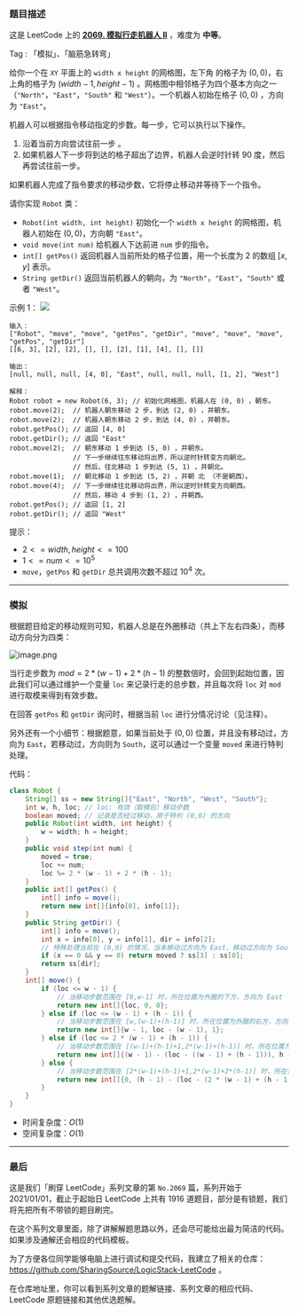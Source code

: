 ### 题目描述

这是 LeetCode 上的 **[2069. 模拟行走机器人 II](https://leetcode-cn.com/problems/walking-robot-simulation-ii/solution/by-ac_oier-6zib/)** ，难度为 **中等**。

Tag : 「模拟」、「脑筋急转弯」



给你一个在 `XY` 平面上的 `width x height` 的网格图，左下角 的格子为 $(0, 0)$，右上角的格子为 $(width - 1, height - 1)$ 。网格图中相邻格子为四个基本方向之一（`"North"`，`"East"`，`"South"` 和 `"West"`）。一个机器人初始在格子 $(0, 0)$ ，方向为 `"East"`。

机器人可以根据指令移动指定的步数。每一步，它可以执行以下操作。

1. 沿着当前方向尝试往前一步 。
2. 如果机器人下一步将到达的格子超出了边界，机器人会逆时针转 90 度，然后再尝试往前一步。

如果机器人完成了指令要求的移动步数，它将停止移动并等待下一个指令。

请你实现 `Robot` 类：
* `Robot(int width, int height)` 初始化一个 `width x height` 的网格图，机器人初始在 $(0, 0)$，方向朝 `"East"`。
* `void move(int num)` 给机器人下达前进 `num` 步的指令。
* `int[] getPos()` 返回机器人当前所处的格子位置，用一个长度为 $2$ 的数组 $[x, y]$ 表示。
* `String getDir()` 返回当前机器人的朝向，为 `"North"`，`"East"`，`"South"` 或者 `"West"`。

示例 1：
![](https://assets.leetcode.com/uploads/2021/10/09/example-1.png)
```
输入：
["Robot", "move", "move", "getPos", "getDir", "move", "move", "move", "getPos", "getDir"]
[[6, 3], [2], [2], [], [], [2], [1], [4], [], []]

输出：
[null, null, null, [4, 0], "East", null, null, null, [1, 2], "West"]

解释：
Robot robot = new Robot(6, 3); // 初始化网格图，机器人在 (0, 0) ，朝东。
robot.move(2);  // 机器人朝东移动 2 步，到达 (2, 0) ，并朝东。
robot.move(2);  // 机器人朝东移动 2 步，到达 (4, 0) ，并朝东。
robot.getPos(); // 返回 [4, 0]
robot.getDir(); // 返回 "East"
robot.move(2);  // 朝东移动 1 步到达 (5, 0) ，并朝东。
                // 下一步继续往东移动将出界，所以逆时针转变方向朝北。
                // 然后，往北移动 1 步到达 (5, 1) ，并朝北。
robot.move(1);  // 朝北移动 1 步到达 (5, 2) ，并朝 北 （不是朝西）。
robot.move(4);  // 下一步继续往北移动将出界，所以逆时针转变方向朝西。
                // 然后，移动 4 步到 (1, 2) ，并朝西。
robot.getPos(); // 返回 [1, 2]
robot.getDir(); // 返回 "West"
```

提示：
* $2 <= width, height <= 100$
* $1 <= num <= 10^5$
* `move`，`getPos` 和 `getDir` 总共调用次数不超过 $10^4$ 次。

---

### 模拟

根据题目给定的移动规则可知，机器人总是在外圈移动（共上下左右四条），而移动方向分为四类：

![image.png](https://pic.leetcode-cn.com/1649906046-cdlyAL-image.png)

当行走步数为 $mod = 2 * (w - 1) + 2 * (h - 1)$ 的整数倍时，会回到起始位置，因此我们可以通过维护一个变量 `loc` 来记录行走的总步数，并且每次将 `loc` 对 `mod` 进行取模来得到有效步数。

在回答 `getPos` 和 `getDir` 询问时，根据当前 `loc` 进行分情况讨论（见注释）。

另外还有一个小细节：根据题意，如果当前处于 $(0, 0)$ 位置，并且没有移动过，方向为 `East`，若移动过，方向则为 `South`，这可以通过一个变量 `moved` 来进行特判处理。

代码：
```java
class Robot {
    String[] ss = new String[]{"East", "North", "West", "South"};
    int w, h, loc; // loc: 有效（取模后）移动步数
    boolean moved; // 记录是否经过移动，用于特判 (0,0) 的方向
    public Robot(int width, int height) {
        w = width; h = height;
    }
    public void step(int num) {
        moved = true;
        loc += num;
        loc %= 2 * (w - 1) + 2 * (h - 1);
    }
    public int[] getPos() {
        int[] info = move();
        return new int[]{info[0], info[1]};
    }
    public String getDir() {
        int[] info = move();
        int x = info[0], y = info[1], dir = info[2];
        // 特殊处理当前在 (0,0) 的情况，当未移动过方向为 East，移动过方向为 South
        if (x == 0 && y == 0) return moved ? ss[3] : ss[0];
        return ss[dir];
    }
    int[] move() {
        if (loc <= w - 1) {
            // 当移动步数范围在 [0,w-1] 时，所在位置为外圈的下方，方向为 East
            return new int[]{loc, 0, 0};
        } else if (loc <= (w - 1) + (h - 1)) {
            // 当移动步数范围在 [w,(w-1)+(h-1)] 时，所在位置为外圈的右方，方向为 North
            return new int[]{w - 1, loc - (w - 1), 1};
        } else if (loc <= 2 * (w - 1) + (h - 1)) {
            // 当移动步数范围在 [(w-1)+(h-1)+1,2*(w-1)+(h-1)] 时，所在位置为外圈的上方，方向为 West
            return new int[]{(w - 1) - (loc - ((w - 1) + (h - 1))), h - 1, 2};
        } else {
            // 当移动步数范围在 [2*(w-1)+(h-1)+1,2*(w-1)+2*(h-1)] 时，所在位置为外圈的左方，方向为 South
            return new int[]{0, (h - 1) - (loc - (2 * (w - 1) + (h - 1))), 3};
        }
    }
}
```
* 时间复杂度：$O(1)$
* 空间复杂度：$O(1)$

---

### 最后

这是我们「刷穿 LeetCode」系列文章的第 `No.2069` 篇，系列开始于 2021/01/01，截止于起始日 LeetCode 上共有 1916 道题目，部分是有锁题，我们将先把所有不带锁的题目刷完。

在这个系列文章里面，除了讲解解题思路以外，还会尽可能给出最为简洁的代码。如果涉及通解还会相应的代码模板。

为了方便各位同学能够电脑上进行调试和提交代码，我建立了相关的仓库：https://github.com/SharingSource/LogicStack-LeetCode 。

在仓库地址里，你可以看到系列文章的题解链接、系列文章的相应代码、LeetCode 原题链接和其他优选题解。

